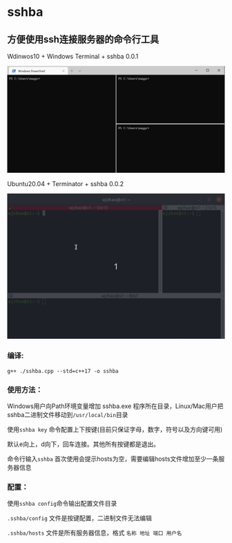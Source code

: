 # sshba

## 方便使用ssh连接服务器的命令行工具

Wdinwos10 + Windows Terminal + sshba 0.0.1

![image](https://raw.githubusercontent.com/maggch97/sshba/master/img/GIF2020-6-7%208-01-10.gif)

Ubuntu20.04 + Terminator + sshba 0.0.2

![image](https://raw.githubusercontent.com/maggch97/sshba/master/img/GIF2020-06-07-15-28.gif)


### 编译:
```
g++ ./sshba.cpp --std=c++17 -o sshba
```


### 使用方法：

Windows用户向Path环境变量增加 sshba.exe 程序所在目录，Linux/Mac用户把sshba二进制文件移动到`/usr/local/bin`目录

使用`sshba key` 命令配置上下按键(目前只保证字母，数字，符号以及方向键可用)

默认e向上，d向下，回车连接。其他所有按键都是退出。

命令行输入`sshba` 首次使用会提示hosts为空，需要编辑hosts文件增加至少一条服务器信息

### 配置：

使用`sshba config`命令输出配置文件目录

`.sshba/config` 文件是按键配置，二进制文件无法编辑

`.sshba/hosts` 文件是所有服务器信息，格式 `名称 地址 端口 用户名` 




